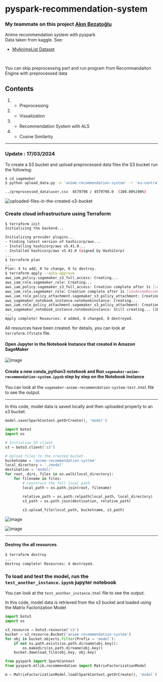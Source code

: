 # pyspark-recommendation-system
### My teammate on this project [Akın Bezatoğlu](https://github.com/akinbezatoglu)
Anime recommendation system with pyspark<br>
Data taken from kaggle. See:
- [MyAnimeList Dataset](https://www.kaggle.com/datasets/azathoth42/myanimelist?datasetId=28524&sortBy=voteCount)
<br>

You can skip preprocessing part and run program from Recommandaiton Engine with preprocessed data

## Contents
1. - Preprocessing
2. - Visualization
3. - Recommendation System with ALS
4. - Cosine Similarity

---

### Update : 17/03/2024
To create a S3 bucket and upload preprocessed data files the S3 bucket run the following:

```sh
$ cd sagemaker
$ python upload_data.py -n 'anime-recommendation-system' -r 'eu-central-1' -f '../preprocessed_data'

../preprocessed_data\user.csv  4579798 / 4579798.0  (100.00%)00%)
```
![uploaded-files-in-the-created-s3-bucket](https://github.com/akinbezatoglu/pyspark-recommendation-system/assets/61403011/a7da4b40-451c-4fec-aad2-576b96fbc63c)

### Create cloud infrastructure using Terraform

```sh
$ terraform init
Initializing the backend...

Initializing provider plugins...
- Finding latest version of hashicorp/aws...
- Installing hashicorp/aws v5.41.0...
- Installed hashicorp/aws v5.41.0 (signed by HashiCorp)
...
$ terraform plan
...
Plan: 4 to add, 0 to change, 0 to destroy.
$ terraform apply --auto-approve
aws_iam_policy.sagemaker_s3_full_access: Creating...
aws_iam_role.sagemaker_role: Creating...
aws_iam_policy.sagemaker_s3_full_access: Creation complete after 1s [id=arn:aws:iam::749270828329:policy/SageMaker_S3FullAccessPoliciy]
aws_iam_role.sagemaker_role: Creation complete after 1s [id=AnimeRecommendation_SageMakerRole]
aws_iam_role_policy_attachment.sagemaker_s3_policy_attachment: Creating...
aws_sagemaker_notebook_instance.notebookinstance: Creating...
aws_iam_role_policy_attachment.sagemaker_s3_policy_attachment: Creation complete after 1s [id=AnimeRecommendation_SageMakerRole-20240317120654686300000001]
aws_sagemaker_notebook_instance.notebookinstance: Still creating... [10s elapsed]
...
Apply complete! Resources: 4 added, 0 changed, 0 destroyed.
```
All resources have been created. for details, you can look at `terraform.tfstate` file.

#### Open Jupyter in the Notebook Instance that created in Amazon SageMaker

![image](https://github.com/akinbezatoglu/pyspark-recommendation-system/assets/61403011/98cd66f6-af0d-45be-a0ba-b61bad2b621d)


#### Create a new conda_python3 notebook and Run `sagemaker-anime-recommendation-system.ipynb` step by step on the Notebook Instance

You can look at the `sagemaker-anime-recommendation-system-test.html` file to see the output.

---

In this code, model data is saved locally and then uploaded properly to an s3 bucket.
```python
model.save(SparkContext.getOrCreate(), 'model')

import boto3
import os

# Initialize S3 client
s3 = boto3.client('s3')

# Upload files to the created bucket
bucketname = 'anime-recommendation-system'
local_directory = './model'
destination = 'model/'
for root, dirs, files in os.walk(local_directory):
    for filename in files:
        # construct the full local path
        local_path = os.path.join(root, filename)

        relative_path = os.path.relpath(local_path, local_directory)
        s3_path = os.path.join(destination, relative_path)
        
        s3.upload_file(local_path, bucketname, s3_path)
```
![image](https://github.com/akinbezatoglu/pyspark-recommendation-system/assets/61403011/05b111f2-f12b-408a-b1c4-adbfd377a07b)

![image](https://github.com/akinbezatoglu/pyspark-recommendation-system/assets/61403011/6a5a3dd6-2d5f-4aa1-88fb-a4469ccfc095)

---

#### Destroy the all resources
```sh
$ terraform destroy
...
Destroy complete! Resources: 4 destroyed.
```

### To load and test the model, run the `test_another_instance.ipynb` jupyter notebook

You can look at the `test_another_instance.html` file to see the output.

In this code, model data is retrieved from the s3 bucket and loaded using the Matrix Factorization Model
```python
import boto3
import os 

s3_resource = boto3.resource('s3')
bucket = s3_resource.Bucket('anime-recommendation-system') 
for obj in bucket.objects.filter(Prefix = 'model'):
    if not os.path.exists(os.path.dirname(obj.key)):
        os.makedirs(os.path.dirname(obj.key))
    bucket.download_file(obj.key, obj.key)

from pyspark import SparkContext
from pyspark.mllib.recommendation import MatrixFactorizationModel

m = MatrixFactorizationModel.load(SparkContext.getOrCreate(), 'model')
```